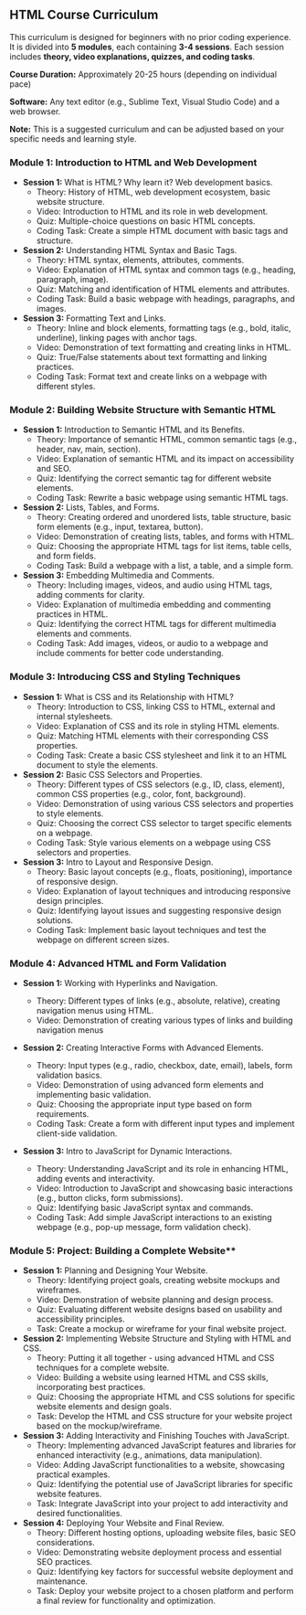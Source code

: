 ## HTML Course Curriculum

This curriculum is designed for beginners with no prior coding experience. It is divided into **5 modules**, each containing **3-4 sessions**. Each session includes **theory, video explanations, quizzes, and coding tasks**. 

**Course Duration:** Approximately 20-25 hours (depending on individual pace)

**Software:** Any text editor (e.g., Sublime Text, Visual Studio Code) and a web browser.

**Note:** This is a suggested curriculum and can be adjusted based on your specific needs and learning style.

### Module 1: Introduction to HTML and Web Development

* **Session 1:** What is HTML? Why learn it? Web development basics.
    * Theory: History of HTML, web development ecosystem, basic website structure.
    * Video: Introduction to HTML and its role in web development.
    * Quiz: Multiple-choice questions on basic HTML concepts.
    * Coding Task: Create a simple HTML document with basic tags and structure.
* **Session 2:** Understanding HTML Syntax and Basic Tags.
    * Theory: HTML syntax, elements, attributes, comments.
    * Video: Explanation of HTML syntax and common tags (e.g., heading, paragraph, image).
    * Quiz: Matching and identification of HTML elements and attributes.
    * Coding Task: Build a basic webpage with headings, paragraphs, and images.
* **Session 3:** Formatting Text and Links.
    * Theory: Inline and block elements, formatting tags (e.g., bold, italic, underline), linking pages with anchor tags.
    * Video: Demonstration of text formatting and creating links in HTML.
    * Quiz: True/False statements about text formatting and linking practices.
    * Coding Task: Format text and create links on a webpage with different styles.

### Module 2: Building Website Structure with Semantic HTML

* **Session 1:** Introduction to Semantic HTML and its Benefits.
    * Theory: Importance of semantic HTML, common semantic tags (e.g., header, nav, main, section).
    * Video: Explanation of semantic HTML and its impact on accessibility and SEO.
    * Quiz: Identifying the correct semantic tag for different website elements.
    * Coding Task: Rewrite a basic webpage using semantic HTML tags.
* **Session 2:** Lists, Tables, and Forms.
    * Theory: Creating ordered and unordered lists, table structure, basic form elements (e.g., input, textarea, button).
    * Video: Demonstration of creating lists, tables, and forms with HTML.
    * Quiz: Choosing the appropriate HTML tags for list items, table cells, and form fields.
    * Coding Task: Build a webpage with a list, a table, and a simple form.
* **Session 3:** Embedding Multimedia and Comments.
    * Theory: Including images, videos, and audio using HTML tags, adding comments for clarity.
    * Video: Explanation of multimedia embedding and commenting practices in HTML.
    * Quiz: Identifying the correct HTML tags for different multimedia elements and comments.
    * Coding Task: Add images, videos, or audio to a webpage and include comments for better code understanding.

### Module 3: Introducing CSS and Styling Techniques

* **Session 1:** What is CSS and its Relationship with HTML?
    * Theory: Introduction to CSS, linking CSS to HTML, external and internal stylesheets.
    * Video: Explanation of CSS and its role in styling HTML elements.
    * Quiz: Matching HTML elements with their corresponding CSS properties.
    * Coding Task: Create a basic CSS stylesheet and link it to an HTML document to style the elements.
* **Session 2:** Basic CSS Selectors and Properties.
    * Theory: Different types of CSS selectors (e.g., ID, class, element), common CSS properties (e.g., color, font, background).
    * Video: Demonstration of using various CSS selectors and properties to style elements.
    * Quiz: Choosing the correct CSS selector to target specific elements on a webpage.
    * Coding Task: Style various elements on a webpage using CSS selectors and properties.
* **Session 3:** Intro to Layout and Responsive Design.
    * Theory: Basic layout concepts (e.g., floats, positioning), importance of responsive design.
    * Video: Explanation of layout techniques and introducing responsive design principles.
    * Quiz: Identifying layout issues and suggesting responsive design solutions.
    * Coding Task: Implement basic layout techniques and test the webpage on different screen sizes.

### Module 4: Advanced HTML and Form Validation

* **Session 1:** Working with Hyperlinks and Navigation.
    * Theory: Different types of links (e.g., absolute, relative), creating navigation menus using HTML.
    * Video: Demonstration of creating various types of links and building navigation menus

* **Session 2:** Creating Interactive Forms with Advanced Elements.
    * Theory: Input types (e.g., radio, checkbox, date, email), labels, form validation basics.
    * Video: Demonstration of using advanced form elements and implementing basic validation.
    * Quiz: Choosing the appropriate input type based on form requirements.
    * Coding Task: Create a form with different input types and implement client-side validation.
* **Session 3:** Intro to JavaScript for Dynamic Interactions.
    * Theory: Understanding JavaScript and its role in enhancing HTML, adding events and interactivity.
    * Video: Introduction to JavaScript and showcasing basic interactions (e.g., button clicks, form submissions).
    * Quiz: Identifying basic JavaScript syntax and commands.
    * Coding Task: Add simple JavaScript interactions to an existing webpage (e.g., pop-up message, form validation check).

### Module 5: Project: Building a Complete Website**

* **Session 1:** Planning and Designing Your Website.
    * Theory: Identifying project goals, creating website mockups and wireframes.
    * Video: Demonstration of website planning and design process.
    * Quiz: Evaluating different website designs based on usability and accessibility principles.
    * Task: Create a mockup or wireframe for your final website project.
* **Session 2:** Implementing Website Structure and Styling with HTML and CSS.
    * Theory: Putting it all together - using advanced HTML and CSS techniques for a complete website.
    * Video: Building a website using learned HTML and CSS skills, incorporating best practices.
    * Quiz: Choosing the appropriate HTML and CSS solutions for specific website elements and design goals.
    * Task: Develop the HTML and CSS structure for your website project based on the mockup/wireframe.
* **Session 3:** Adding Interactivity and Finishing Touches with JavaScript.
    * Theory: Implementing advanced JavaScript features and libraries for enhanced interactivity (e.g., animations, data manipulation).
    * Video: Adding JavaScript functionalities to a website, showcasing practical examples.
    * Quiz: Identifying the potential use of JavaScript libraries for specific website features.
    * Task: Integrate JavaScript into your project to add interactivity and desired functionalities.
* **Session 4:** Deploying Your Website and Final Review.
    * Theory: Different hosting options, uploading website files, basic SEO considerations.
    * Video: Demonstrating website deployment process and essential SEO practices.
    * Quiz: Identifying key factors for successful website deployment and maintenance.
    * Task: Deploy your website project to a chosen platform and perform a final review for functionality and optimization.
